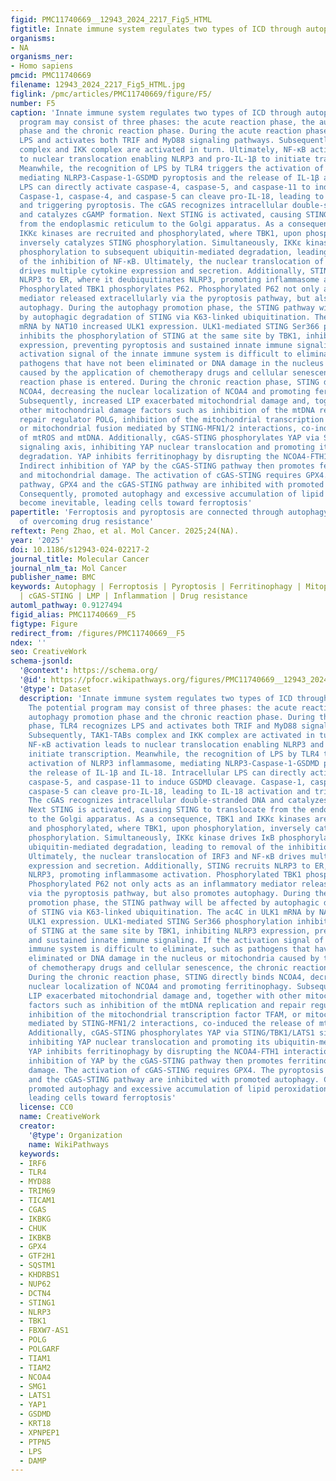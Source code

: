 ```yaml
---
figid: PMC11740669__12943_2024_2217_Fig5_HTML
figtitle: Innate immune system regulates two types of ICD through autophagy
organisms:
- NA
organisms_ner:
- Homo sapiens
pmcid: PMC11740669
filename: 12943_2024_2217_Fig5_HTML.jpg
figlink: /pmc/articles/PMC11740669/figure/F5/
number: F5
caption: 'Innate immune system regulates two types of ICD through autophagy. The potential
  program may consist of three phases: the acute reaction phase, the autophagy promotion
  phase and the chronic reaction phase. During the acute reaction phase, TLR4 recognizes
  LPS and activates both TRIF and MyD88 signaling pathways. Subsequently, TAK1-TABs
  complex and IKK complex are activated in turn. Ultimately, NF-κB activation leads
  to nuclear translocation enabling NLRP3 and pro-IL-1β to initiate transcription.
  Meanwhile, the recognition of LPS by TLR4 triggers the activation of NLRP3 inflammasome,
  mediating NLRP3-Caspase-1-GSDMD pyroptosis and the release of IL-1β and IL-18. Intracellular
  LPS can directly activate caspase-4, caspase-5, and caspase-11 to induce GSDMD cleavage.
  Caspase-1, caspase-4, and caspase-5 can cleave pro-IL-18, leading to IL-18 activation
  and triggering pyroptosis. The cGAS recognizes intracellular double-stranded DNA
  and catalyzes cGAMP formation. Next STING is activated, causing STING to translocate
  from the endoplasmic reticulum to the Golgi apparatus. As a consequence, TBK1 and
  IKKε kinases are recruited and phosphorylated, where TBK1, upon phosphorylation,
  inversely catalyzes STING phosphorylation. Simultaneously, IKKε kinase drives IκB
  phosphorylation to subsequent ubiquitin-mediated degradation, leading to removal
  of the inhibition of NF-κB. Ultimately, the nuclear translocation of IRF3 and NF-κB
  drives multiple cytokine expression and secretion. Additionally, STING recruits
  NLRP3 to ER, where it deubiquitinates NLRP3, promoting inflammasome activation.
  Phosphorylated TBK1 phosphorylates P62. Phosphorylated P62 not only acts as an inflammatory
  mediator released extracellularly via the pyroptosis pathway, but also promotes
  autophagy. During the autophagy promotion phase, the STING pathway will be affected
  by autophagic degradation of STING via K63-linked ubiquitination. The ac4C in ULK1
  mRNA by NAT10 increased ULK1 expression. ULK1-mediated STING Ser366 phosphorylation
  inhibits the phosphorylation of STING at the same site by TBK1, inhibiting NLRP3
  expression, preventing pyroptosis and sustained innate immune signaling. If the
  activation signal of the innate immune system is difficult to eliminate, such as
  pathogens that have not been eliminated or DNA damage in the nucleus or mitochondria
  caused by the application of chemotherapy drugs and cellular senescence, the chronic
  reaction phase is entered. During the chronic reaction phase, STING directly binds
  NCOA4, decreasing the nuclear localization of NCOA4 and promoting ferritinophagy.
  Subsequently, increased LIP exacerbated mitochondrial damage and, together with
  other mitochondrial damage factors such as inhibition of the mtDNA replication and
  repair regulator POLG, inhibition of the mitochondrial transcription factor TFAM,
  or mitochondrial fusion mediated by STING-MFN1/2 interactions, co-induced the release
  of mtROS and mtDNA. Additionally, cGAS-STING phosphorylates YAP via STING/TBK1/LATS1
  signaling axis, inhibiting YAP nuclear translocation and promoting its ubiquitin-mediated
  degradation. YAP inhibits ferritinophagy by disrupting the NCOA4-FTH1 interaction.
  Indirect inhibition of YAP by the cGAS-STING pathway then promotes ferritinophagy
  and mitochondrial damage. The activation of cGAS-STING requires GPX4. The pyroptosis
  pathway, GPX4 and the cGAS-STING pathway are inhibited with promoted autophagy.
  Consequently, promoted autophagy and excessive accumulation of lipid peroxidation
  become inevitable, leading cells toward ferroptosis'
papertitle: 'Ferroptosis and pyroptosis are connected through autophagy: a new perspective
  of overcoming drug resistance'
reftext: Peng Zhao, et al. Mol Cancer. 2025;24(NA).
year: '2025'
doi: 10.1186/s12943-024-02217-2
journal_title: Molecular Cancer
journal_nlm_ta: Mol Cancer
publisher_name: BMC
keywords: Autophagy | Ferroptosis | Pyroptosis | Ferritinophagy | Mitophagy | CMA
  | cGAS-STING | LMP | Inflammation | Drug resistance
automl_pathway: 0.9127494
figid_alias: PMC11740669__F5
figtype: Figure
redirect_from: /figures/PMC11740669__F5
ndex: ''
seo: CreativeWork
schema-jsonld:
  '@context': https://schema.org/
  '@id': https://pfocr.wikipathways.org/figures/PMC11740669__12943_2024_2217_Fig5_HTML.html
  '@type': Dataset
  description: 'Innate immune system regulates two types of ICD through autophagy.
    The potential program may consist of three phases: the acute reaction phase, the
    autophagy promotion phase and the chronic reaction phase. During the acute reaction
    phase, TLR4 recognizes LPS and activates both TRIF and MyD88 signaling pathways.
    Subsequently, TAK1-TABs complex and IKK complex are activated in turn. Ultimately,
    NF-κB activation leads to nuclear translocation enabling NLRP3 and pro-IL-1β to
    initiate transcription. Meanwhile, the recognition of LPS by TLR4 triggers the
    activation of NLRP3 inflammasome, mediating NLRP3-Caspase-1-GSDMD pyroptosis and
    the release of IL-1β and IL-18. Intracellular LPS can directly activate caspase-4,
    caspase-5, and caspase-11 to induce GSDMD cleavage. Caspase-1, caspase-4, and
    caspase-5 can cleave pro-IL-18, leading to IL-18 activation and triggering pyroptosis.
    The cGAS recognizes intracellular double-stranded DNA and catalyzes cGAMP formation.
    Next STING is activated, causing STING to translocate from the endoplasmic reticulum
    to the Golgi apparatus. As a consequence, TBK1 and IKKε kinases are recruited
    and phosphorylated, where TBK1, upon phosphorylation, inversely catalyzes STING
    phosphorylation. Simultaneously, IKKε kinase drives IκB phosphorylation to subsequent
    ubiquitin-mediated degradation, leading to removal of the inhibition of NF-κB.
    Ultimately, the nuclear translocation of IRF3 and NF-κB drives multiple cytokine
    expression and secretion. Additionally, STING recruits NLRP3 to ER, where it deubiquitinates
    NLRP3, promoting inflammasome activation. Phosphorylated TBK1 phosphorylates P62.
    Phosphorylated P62 not only acts as an inflammatory mediator released extracellularly
    via the pyroptosis pathway, but also promotes autophagy. During the autophagy
    promotion phase, the STING pathway will be affected by autophagic degradation
    of STING via K63-linked ubiquitination. The ac4C in ULK1 mRNA by NAT10 increased
    ULK1 expression. ULK1-mediated STING Ser366 phosphorylation inhibits the phosphorylation
    of STING at the same site by TBK1, inhibiting NLRP3 expression, preventing pyroptosis
    and sustained innate immune signaling. If the activation signal of the innate
    immune system is difficult to eliminate, such as pathogens that have not been
    eliminated or DNA damage in the nucleus or mitochondria caused by the application
    of chemotherapy drugs and cellular senescence, the chronic reaction phase is entered.
    During the chronic reaction phase, STING directly binds NCOA4, decreasing the
    nuclear localization of NCOA4 and promoting ferritinophagy. Subsequently, increased
    LIP exacerbated mitochondrial damage and, together with other mitochondrial damage
    factors such as inhibition of the mtDNA replication and repair regulator POLG,
    inhibition of the mitochondrial transcription factor TFAM, or mitochondrial fusion
    mediated by STING-MFN1/2 interactions, co-induced the release of mtROS and mtDNA.
    Additionally, cGAS-STING phosphorylates YAP via STING/TBK1/LATS1 signaling axis,
    inhibiting YAP nuclear translocation and promoting its ubiquitin-mediated degradation.
    YAP inhibits ferritinophagy by disrupting the NCOA4-FTH1 interaction. Indirect
    inhibition of YAP by the cGAS-STING pathway then promotes ferritinophagy and mitochondrial
    damage. The activation of cGAS-STING requires GPX4. The pyroptosis pathway, GPX4
    and the cGAS-STING pathway are inhibited with promoted autophagy. Consequently,
    promoted autophagy and excessive accumulation of lipid peroxidation become inevitable,
    leading cells toward ferroptosis'
  license: CC0
  name: CreativeWork
  creator:
    '@type': Organization
    name: WikiPathways
  keywords:
  - IRF6
  - TLR4
  - MYD88
  - TRIM69
  - TICAM1
  - CGAS
  - IKBKG
  - CHUK
  - IKBKB
  - GPX4
  - GTF2H1
  - SQSTM1
  - KHDRBS1
  - NUP62
  - DCTN4
  - STING1
  - NLRP3
  - TBK1
  - FBXW7-AS1
  - POLG
  - POLGARF
  - TIAM1
  - TIAM2
  - NCOA4
  - SMG1
  - LATS1
  - YAP1
  - GSDMD
  - KRT18
  - XPNPEP1
  - PTPN5
  - LPS
  - DAMP
---
```

